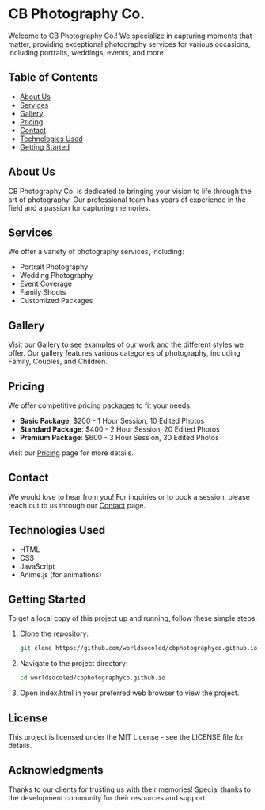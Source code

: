 # CB Photography Co.

Welcome to CB Photography Co.! We specialize in capturing moments that matter, providing exceptional photography services for various occasions, including portraits, weddings, events, and more.

## Table of Contents

- [About Us](#about-us)
- [Services](#services)
- [Gallery](#gallery)
- [Pricing](#pricing)
- [Contact](#contact)
- [Technologies Used](#technologies-used)
- [Getting Started](#getting-started)

## About Us

CB Photography Co. is dedicated to bringing your vision to life through the art of photography. Our professional team has years of experience in the field and a passion for capturing memories.

## Services

We offer a variety of photography services, including:

- Portrait Photography
- Wedding Photography
- Event Coverage
- Family Shoots
- Customized Packages

## Gallery

Visit our [Gallery](gallery.html) to see examples of our work and the different styles we offer. Our gallery features various categories of photography, including Family, Couples, and Children.

## Pricing

We offer competitive pricing packages to fit your needs:

- **Basic Package**: $200 - 1 Hour Session, 10 Edited Photos
- **Standard Package**: $400 - 2 Hour Session, 20 Edited Photos
- **Premium Package**: $600 - 3 Hour Session, 30 Edited Photos

Visit our [Pricing](pricing.html) page for more details.

## Contact

We would love to hear from you! For inquiries or to book a session, please reach out to us through our [Contact](contact.html) page.

## Technologies Used

- HTML
- CSS
- JavaScript
- Anime.js (for animations)

## Getting Started

To get a local copy of this project up and running, follow these simple steps:

1. Clone the repository:
   ```bash
   git clone https://github.com/worldsocoled/cbphotographyco.github.io
2. Navigate to the project directory:
   ```bash
   cd worldsocoled/cbphotographyco.github.io
3. Open index.html in your preferred web browser to view the project.


## License
This project is licensed under the MIT License - see the LICENSE file for details.

## Acknowledgments
Thanks to our clients for trusting us with their memories!
Special thanks to the development community for their resources and support.
